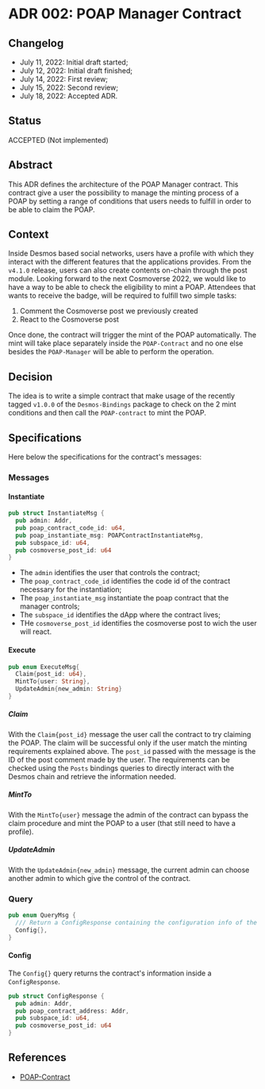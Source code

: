 # ADR 002: POAP Manager Contract

## Changelog

- July 11, 2022: Initial draft started;
- July 12, 2022: Initial draft finished;
- July 14, 2022: First review;
- July 15, 2022: Second review;
- July 18, 2022: Accepted ADR.

## Status
ACCEPTED (Not implemented)

## Abstract
This ADR defines the architecture of the POAP Manager contract. This contract give a user the possibility to manage
the minting process of a POAP by setting a range of conditions that users needs to fulfill in order to be able to claim
the POAP.

## Context
Inside Desmos based social networks, users have a profile with which they interact with the different features that the
applications provides. From the `v4.1.0` release, users can also create contents on-chain through the post module.
Looking forward to the next Cosmoverse 2022, we would like to have a way to be able to check the eligibility to mint a POAP. Attendees that wants to receive the badge, will be required to fulfill two simple tasks:
1. Comment the Cosmoverse post we previously created
2. React to the Cosmoverse post

Once done, the contract will trigger the mint of the POAP automatically. The mint will take place separately inside the
`POAP-Contract` and no one else besides the `POAP-Manager` will be able to perform the operation.

## Decision
The idea is to write a simple contract that make usage of the recently tagged `v1.0.0` of the `Desmos-Bindings` package
to check on the 2 mint conditions and then call the `POAP-contract` to mint the POAP.

## Specifications
Here below the specifications for the contract's messages:

### Messages

#### Instantiate
```rust
pub struct InstantiateMsg {
  pub admin: Addr,
  pub poap_contract_code_id: u64,
  pub poap_instantiate_msg: POAPContractInstantiateMsg,
  pub subspace_id: u64,
  pub cosmoverse_post_id: u64
}
```

* The `admin` identifies the user that controls the contract;
* The `poap_contract_code_id` identifies the code id of the contract necessary for the instantiation;
* The `poap_instantiate_msg` instantiate the poap contract that the manager controls;
* The `subspace_id` identifies the dApp where the contract lives;
* THe `cosmoverse_post_id` identifies the cosmoverse post to wich the user will react.

#### Execute
```rust
pub enum ExecuteMsg{
  Claim{post_id: u64},
  MintTo{user: String},
  UpdateAdmin{new_admin: String}
}
```

##### Claim
With the `Claim{post_id}` message the user call the contract to try claiming the POAP. The claim will be successful only if the user match the minting requirements explained above. The `post_id` passed with the message is the ID of the post comment made by the user. The requirements can be checked using the `Posts` bindings queries to directly interact with the Desmos chain
and retrieve the information needed.

##### MintTo
With the `MintTo{user}` message the admin of the contract can bypass the claim procedure and mint the POAP to a user (that still need to have a profile).

##### UpdateAdmin
With the `UpdateAdmin{new_admin}` message, the current admin can choose another admin to which give the control
of the contract.

### Query
```rust
pub enum QueryMsg {
  /// Return a ConfigResponse containing the configuration info of the Manager contract
  Config{},
}
```

#### Config
The `Config{}` query returns the contract's information inside a `ConfigResponse`.
```rust
pub struct ConfigResponse {
  pub admin: Addr,
  pub poap_contract_address: Addr,
  pub subspace_id: u64,
  pub cosmoverse_post_id: u64
}
```

## References
- [POAP-Contract](https://github.com/desmos-labs/desmos-contracts/blob/leonardo/adr-001/docs/architecture/adr-001-poap-contract.md)
